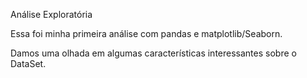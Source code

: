 Análise Exploratória 


Essa foi minha primeira análise com pandas e matplotlib/Seaborn.

Damos uma olhada em algumas características interessantes sobre o DataSet.

